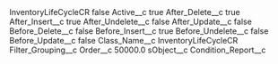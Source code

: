 <?xml version="1.0" encoding="UTF-8"?>
<CustomMetadata xmlns="http://soap.sforce.com/2006/04/metadata" xmlns:xsi="http://www.w3.org/2001/XMLSchema-instance" xmlns:xsd="http://www.w3.org/2001/XMLSchema">
    <label>InventoryLifeCycleCR</label>
    <protected>false</protected>
    <values>
        <field>Active__c</field>
        <value xsi:type="xsd:boolean">true</value>
    </values>
    <values>
        <field>After_Delete__c</field>
        <value xsi:type="xsd:boolean">true</value>
    </values>
    <values>
        <field>After_Insert__c</field>
        <value xsi:type="xsd:boolean">true</value>
    </values>
    <values>
        <field>After_Undelete__c</field>
        <value xsi:type="xsd:boolean">false</value>
    </values>
    <values>
        <field>After_Update__c</field>
        <value xsi:type="xsd:boolean">false</value>
    </values>
    <values>
        <field>Before_Delete__c</field>
        <value xsi:type="xsd:boolean">false</value>
    </values>
    <values>
        <field>Before_Insert__c</field>
        <value xsi:type="xsd:boolean">true</value>
    </values>
    <values>
        <field>Before_Undelete__c</field>
        <value xsi:type="xsd:boolean">false</value>
    </values>
    <values>
        <field>Before_Update__c</field>
        <value xsi:type="xsd:boolean">false</value>
    </values>
    <values>
        <field>Class_Name__c</field>
        <value xsi:type="xsd:string">InventoryLifeCycleCR</value>
    </values>
    <values>
        <field>Filter_Grouping__c</field>
        <value xsi:nil="true"/>
    </values>
    <values>
        <field>Order__c</field>
        <value xsi:type="xsd:double">50000.0</value>
    </values>
    <values>
        <field>sObject__c</field>
        <value xsi:type="xsd:string">Condition_Report__c</value>
    </values>
</CustomMetadata>
